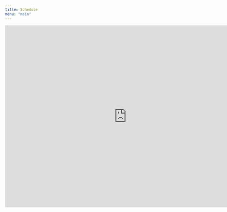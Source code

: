 ```yaml
---
title: Schedule
menu: "main"
---
```


<iframe src="https://calendar.google.com/calendar/embed?src=ufrmeetup%40gmail.com&ctz=America/New_York" style="border: 0" width="800" height="600" frameborder="0" scrolling="no"></iframe>